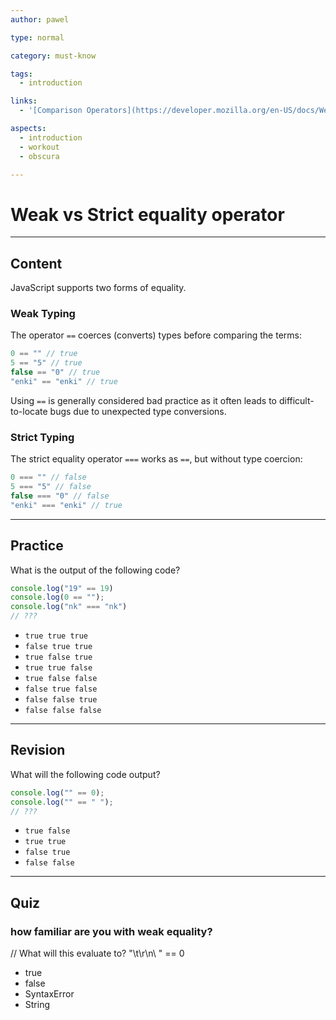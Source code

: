 ```yaml
---
author: pawel

type: normal

category: must-know

tags:
  - introduction

links:
  - '[Comparison Operators](https://developer.mozilla.org/en-US/docs/Web/JavaScript/Reference/Operators/Comparison_Operators){website}'

aspects:
  - introduction
  - workout
  - obscura

---
```


# Weak vs Strict equality operator

---
## Content

JavaScript supports two forms of equality.

### Weak Typing

The operator `==` coerces (converts) types before comparing the terms:

```js
0 == "" // true
5 == "5" // true
false == "0" // true
"enki" == "enki" // true
```

Using `==` is generally considered bad practice as it often leads to difficult-to-locate bugs due to unexpected type conversions.

### Strict Typing

The strict equality operator `===` works as `==`, but without type coercion:

```js
0 === "" // false
5 === "5" // false
false === "0" // false
"enki" === "enki" // true
```

---
## Practice

What is the output of the following code?

```javascript
console.log("19" == 19)
console.log(0 == "");
console.log("nk" === "nk")
// ???
```


* `true true true`
* `false true true`
* `true false true`
* `true true false`
* `true false false`
* `false true false`
* `false false true`
* `false false false`

---
## Revision

What will the following code output?

```javascript
console.log("" == 0);
console.log("" == " ");
// ???
```

* `true false`
* `true true`
* `false true`
* `false false`

---
## Quiz
### how familiar are you with weak equality?

// What will this evaluate to?
"\t\r\n\ " == 0

* true
* false
* SyntaxError
* String
 
